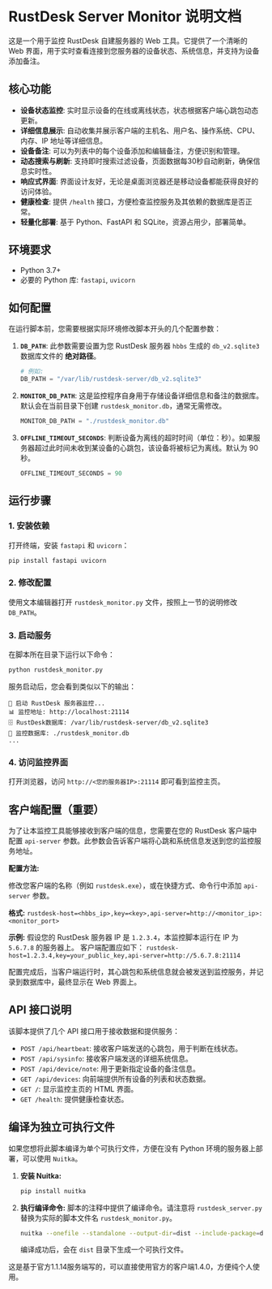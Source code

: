 # RustDesk Server Monitor 说明文档

这是一个用于监控 RustDesk 自建服务器的 Web 工具。它提供了一个清晰的 Web 界面，用于实时查看连接到您服务器的设备状态、系统信息，并支持为设备添加备注。

## 核心功能

*   **设备状态监控**: 实时显示设备的在线或离线状态，状态根据客户端心跳包动态更新。
*   **详细信息展示**: 自动收集并展示客户端的主机名、用户名、操作系统、CPU、内存、IP 地址等详细信息。
*   **设备备注**: 可以为列表中的每个设备添加和编辑备注，方便识别和管理。
*   **动态搜索与刷新**: 支持即时搜索过滤设备，页面数据每30秒自动刷新，确保信息实时性。
*   **响应式界面**: 界面设计友好，无论是桌面浏览器还是移动设备都能获得良好的访问体验。
*   **健康检查**: 提供 `/health` 接口，方便检查监控服务及其依赖的数据库是否正常。
*   **轻量化部署**: 基于 Python、FastAPI 和 SQLite，资源占用少，部署简单。

## 环境要求

*   Python 3.7+
*   必要的 Python 库: `fastapi`, `uvicorn`

## 如何配置

在运行脚本前，您需要根据实际环境修改脚本开头的几个配置参数：

1.  **`DB_PATH`**: 
    此参数需要设置为您 RustDesk 服务器 `hbbs` 生成的 `db_v2.sqlite3` 数据库文件的 **绝对路径**。
    ```python
    # 例如:
    DB_PATH = "/var/lib/rustdesk-server/db_v2.sqlite3"
    ```

2.  **`MONITOR_DB_PATH`**:
    这是监控程序自身用于存储设备详细信息和备注的数据库。默认会在当前目录下创建 `rustdesk_monitor.db`，通常无需修改。
    ```python
    MONITOR_DB_PATH = "./rustdesk_monitor.db"
    ```

3.  **`OFFLINE_TIMEOUT_SECONDS`**:
    判断设备为离线的超时时间（单位：秒）。如果服务器超过此时间未收到某设备的心跳包，该设备将被标记为离线。默认为 90 秒。
    ```python
    OFFLINE_TIMEOUT_SECONDS = 90
    ```

## 运行步骤

### 1. 安装依赖

打开终端，安装 `fastapi` 和 `uvicorn`：
```bash
pip install fastapi uvicorn
```

### 2. 修改配置

使用文本编辑器打开 `rustdesk_monitor.py` 文件，按照上一节的说明修改 `DB_PATH`。

### 3. 启动服务

在脚本所在目录下运行以下命令：
```bash
python rustdesk_monitor.py
```
服务启动后，您会看到类似以下的输出：
```
🚀 启动 RustDesk 服务器监控...
📊 监控地址: http://localhost:21114
🗄️ RustDesk数据库: /var/lib/rustdesk-server/db_v2.sqlite3
💾 监控数据库: ./rustdesk_monitor.db
...
```

### 4. 访问监控界面

打开浏览器，访问 `http://<您的服务器IP>:21114` 即可看到监控主页。

## 客户端配置（重要）

为了让本监控工具能够接收到客户端的信息，您需要在您的 RustDesk 客户端中配置 `api-server` 参数。此参数会告诉客户端将心跳和系统信息发送到您的监控服务地址。

**配置方法:**

修改您客户端的名称（例如 `rustdesk.exe`），或在快捷方式、命令行中添加 `api-server` 参数。

**格式:**
`rustdesk-host=<hbbs_ip>,key=<key>,api-server=http://<monitor_ip>:<monitor_port>`

**示例:**
假设您的 RustDesk 服务器 IP 是 `1.2.3.4`，本监控脚本运行在 IP 为 `5.6.7.8` 的服务器上。
客户端配置应如下：
`rustdesk-host=1.2.3.4,key=your_public_key,api-server=http://5.6.7.8:21114`

配置完成后，当客户端运行时，其心跳包和系统信息就会被发送到监控服务，并记录到数据库中，最终显示在 Web 界面上。

## API 接口说明

该脚本提供了几个 API 接口用于接收数据和提供服务：

*   `POST /api/heartbeat`: 接收客户端发送的心跳包，用于判断在线状态。
*   `POST /api/sysinfo`: 接收客户端发送的详细系统信息。
*   `POST /api/device/note`: 用于更新指定设备的备注信息。
*   `GET /api/devices`: 向前端提供所有设备的列表和状态数据。
*   `GET /`: 显示监控主页的 HTML 界面。
*   `GET /health`: 提供健康检查状态。

## 编译为独立可执行文件

如果您想将此脚本编译为单个可执行文件，方便在没有 Python 环境的服务器上部署，可以使用 `Nuitka`。

1.  **安装 Nuitka:**
    ```bash
    pip install nuitka
    ```

2.  **执行编译命令:**
    脚本的注释中提供了编译命令。请注意将 `rustdesk_server.py` 替换为实际的脚本文件名 `rustdesk_monitor.py`。
    ```bash
    nuitka --onefile --standalone --output-dir=dist --include-package=debian --include-module=importlib.metadata rustdesk_monitor.py
    ```
    编译成功后，会在 `dist` 目录下生成一个可执行文件。

这是基于官方1.1.14服务端写的，可以直接使用官方的客户端1.4.0，方便纯个人使用。
